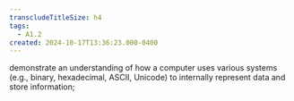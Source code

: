 ```yaml
---
transcludeTitleSize: h4
tags:
  - A1.2
created: 2024-10-17T13:36:23.000-0400
---
```

demonstrate an understanding of how a computer uses various systems (e.g., binary, hexadecimal, ASCII, Unicode) to internally represent data and store information;